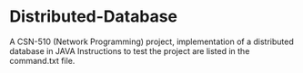 # Distributed-Database
A CSN-510 (Network Programming) project, implementation of a distributed database in JAVA
Instructions to test the project are listed in the command.txt file.
